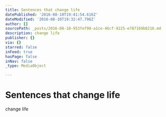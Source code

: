 ```yaml
---
title: Sentences that change life
datePublished: '2016-08-10T19:41:54.616Z'
dateModified: '2016-08-10T19:32:47.796Z'
author: []
sourcePath: _posts/2016-08-10-953fef90-a1ce-46cf-9225-e787169b8216.md
description: change life
publisher: {}
via: {}
starred: false
inFeed: true
hasPage: false
inNav: false
_type: MediaObject

---
```

# Sentences that change life

change life